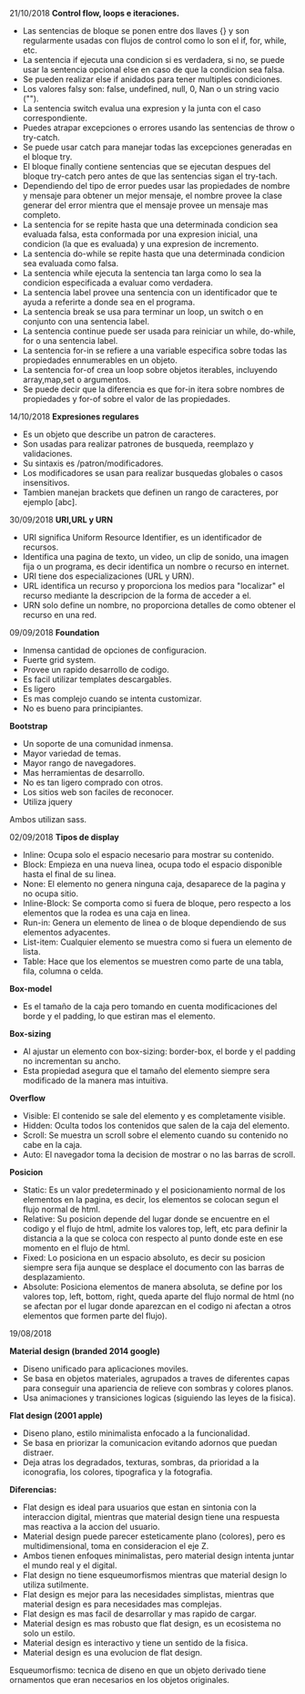 21/10/2018
**Control flow, loops e iteraciones.**
- Las sentencias de bloque se ponen entre dos llaves {} y son regularmente usadas con flujos de control como lo son el if, for, while, etc.
- La sentencia if ejecuta una condicion si es verdadera, si no, se puede usar la sentencia opcional else en caso de que la condicion sea falsa.
- Se pueden realizar else if anidados para tener multiples condiciones.
- Los valores falsy son: false, undefined, null, 0, Nan o un string vacio ("").
 - La sentencia switch evalua una expresion y la junta con el caso correspondiente.
 - Puedes atrapar excepciones o errores usando las sentencias de throw o try-catch.
 - Se puede usar catch para manejar todas las excepciones generadas en el bloque try.
- El bloque finally contiene sentencias que se ejecutan despues del bloque try-catch pero antes de que las sentencias sigan el try-tach.
- Dependiendo del tipo de error puedes usar las propiedades de nombre y mensaje para obtener un mejor mensaje, el nombre provee la clase generar del error mientra que el mensaje provee un mensaje mas completo.
- La sentencia for se repite hasta que una determinada condicion sea evaluada falsa, esta conformada por una expresion inicial, una condicion (la que es evaluada) y una expresion de incremento.
- La sentencia do-while se repite hasta que una determinada condicion sea evaluada como falsa.
- La sentencia while ejecuta la sentencia tan larga como lo sea la condicion especificada a evaluar como verdadera.
- La sentencia label provee una sentencia con un identificador que te ayuda a referirte a donde sea en el programa.
- La sentencia break se usa para terminar un loop, un switch o en conjunto con una sentencia label.
- La sentencia continue puede ser usada para reiniciar un while, do-while, for o una sentencia label.
- La sentencia for-in se refiere a una variable especifica sobre todas las propiedades ennumerables en un objeto.
- La sentencia for-of crea un loop sobre objetos iterables, incluyendo array,map,set o argumentos.
-  Se puede decir que la diferencia es que for-in itera sobre nombres de propiedades y for-of sobre el valor de las propiedades.


14/10/2018
**Expresiones regulares**
- Es un objeto que describe un patron de caracteres.
- Son usadas para realizar patrones de busqueda, reemplazo y validaciones.
- Su sintaxis es /patron/modificadores.
- Los modificadores se usan para realizar busquedas globales o casos insensitivos.
- Tambien manejan brackets que definen un rango de caracteres, por ejemplo [abc].



30/09/2018
**URI,URL y URN**
- URI significa Uniform Resource Identifier, es un identificador de recursos.
- Identifica una pagina de texto, un video, un clip de sonido, una imagen fija o un programa, es decir identifica un nombre o recurso en internet.
- URI tiene dos especializaciones (URL y URN).
- URL identifica un recurso y proporciona los medios para "localizar" el recurso mediante la descripcion de la forma de acceder a el.
- URN solo define un nombre, no proporciona detalles de como obtener el recurso en una red.    

09/09/2018
**Foundation**
- Inmensa cantidad de opciones de configuracion.
- Fuerte grid system.
- Provee un rapido desarrollo de codigo.
- Es facil utilizar templates descargables.
- Es ligero
- Es mas complejo cuando se intenta customizar.
- No es bueno para principiantes.

**Bootstrap**
- Un soporte de una comunidad inmensa.
- Mayor variedad de temas.
- Mayor rango de navegadores.
- Mas herramientas de desarrollo.
- No es tan ligero comprado con otros.
- Los sitios web son faciles de reconocer.
- Utiliza jquery

Ambos utilizan sass.

02/09/2018
**Tipos de display**
- Inline: Ocupa solo el espacio necesario para mostrar su contenido.
- Block: Empieza en una nueva linea, ocupa todo el espacio disponible hasta el final de su linea.
- None: El elemento no genera ninguna caja, desaparece de la pagina y no ocupa sitio.
- Inline-Block: Se comporta como si fuera de bloque, pero respecto a los elementos que la rodea es una caja en linea.
- Run-in: Genera un elemento de linea o de bloque dependiendo de sus elementos adyacentes.
- List-item: Cualquier elemento se muestra como si fuera un elemento de lista.
- Table: Hace que los elementos se muestren como parte de una tabla, fila, columna o celda.

**Box-model**
- Es el tamaño de la caja pero tomando en cuenta modificaciones del borde y el padding, lo que estiran mas el elemento.

**Box-sizing**
- Al ajustar un elemento con box-sizing: border-box, el borde y el padding no incrementan su ancho.
- Esta propiedad asegura que el tamaño del elemento siempre sera modificado de la manera mas intuitiva.

**Overflow**
- Visible: El contenido se sale del elemento y es completamente visible.
- Hidden: Oculta todos los contenidos que salen de la caja del elemento.
- Scroll: Se muestra un scroll sobre el elemento cuando su contenido no cabe en la caja.
- Auto: El navegador toma la decision de mostrar o no las barras de scroll.

**Posicion**
- Static: Es un valor predeterminado y el posicionamiento normal de los elementos en la pagina, es decir, los elementos se colocan segun el flujo normal de html.
- Relative: Su posicion depende del lugar donde se encuentre en el codigo y el flujo de html, admite los valores top, left, etc para definir la distancia a la que se coloca con respecto al punto donde este en ese momento en el flujo de html.
- Fixed: Lo posiciona en un espacio absoluto, es decir su posicion siempre sera fija aunque se desplace el documento con las barras de desplazamiento.
- Absolute: Posiciona elementos de manera absoluta, se define por los valores top, left, bottom, right, queda aparte del flujo normal de html (no se afectan por el lugar donde aparezcan en el codigo ni afectan a otros elementos que formen parte del flujo).


19/08/2018

**Material design (branded 2014 google)**
- Diseno unificado para aplicaciones moviles.
- Se basa en objetos materiales, agrupados a traves de diferentes capas para conseguir una apariencia de relieve con sombras y colores planos.
- Usa animaciones y transiciones logicas (siguiendo las leyes de la fisica).

**Flat design (2001 apple)**
- Diseno plano, estilo minimalista enfocado a la funcionalidad.
- Se basa en priorizar la comunicacion evitando adornos que puedan distraer.
- Deja atras los degradados, texturas, sombras, da prioridad a la iconografia, los colores, tipografica y la fotografia.


**Diferencias:**
- Flat design es ideal para usuarios que estan en sintonia con la interaccion digital, mientras que material design tiene una respuesta mas reactiva a la accion del usuario.
- Material design puede parecer esteticamente plano (colores), pero es multidimensional, toma en consideracion el eje Z.
- Ambos tienen enfoques minimalistas, pero material design intenta juntar el mundo real y el digital.
- Flat design no tiene esqueumorfismos mientras que material design lo utiliza sutilmente.
- Flat design es mejor para las necesidades simplistas, mientras que material design es para necesidades mas complejas.
- Flat design es mas facil de desarrollar y mas rapido de cargar.
- Material design es mas robusto que flat design, es un ecosistema no solo un estilo.
- Material design es interactivo y tiene un sentido de la fisica.
- Material design es una evolucion de flat design.




Esqueumorfismo: tecnica de diseno en que un objeto derivado tiene ornamentos que eran necesarios en los objetos originales.
